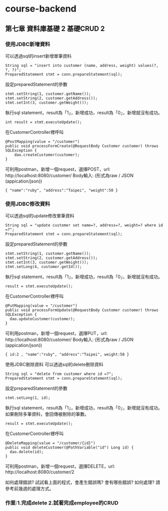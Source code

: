 # course-backend
## 第七章 資料庫基礎 2 基礎CRUD 2
### 使用JDBC新增資料

可以透過sql的insert新增單筆資料

    String sql = "insert into customer (name, address, weight) values(?, ?, ?)";
    PreparedStatement stmt = conn.prepareStatement(sql);

設定preparedStatement的參數

    stmt.setString(1, customer.getName());
    stmt.setString(2, customer.getAddress());
    stmt.setInt(3, customer.getWeight());

執行sql statement，result為「1」，新增成功，result為「0」，新增就沒有成功。

    int result = stmt.executeUpdate();

在CustomerController裡呼叫

    @PostMapping(value = "/customer")
    public void processFormCreate(@RequestBody Customer customer) throws SQLException {
        dao.createCustomer(customer);
    }

可利用postman，新增一個request，選擇POST，url: http://localhost:8080/customer/
Body輸入: (形式為raw / JSON (appication/json))

    { "name":"ruby", "address":"Taipei", "weight":50 }

### 使用JDBC修改資料
可以透過sql的update修改單筆資料

    String sql = "update customer set name=?, address=?, weight=? where id =?";
    PreparedStatement stmt = conn.prepareStatement(sql);

設定preparedStatement的參數

    stmt.setString(1, customer.getName());
    stmt.setString(2, customer.getAddress());
    stmt.setInt(3, customer.getWeight());
    stmt.setLong(4, customer.getId());

執行sql statement，result為「1」，新增成功，result為「0」，新增就沒有成功。

    result = stmt.executeUpdate();

在CustomerController裡呼叫

    @PutMapping(value = "/customer")
    public void processFormUpdate(@RequestBody Customer customer) throws SQLException {
      dao.updateCustomer(customer);
    }

可利用postman，新增一個request，選擇PUT，url: http://localhost:8080/customer/
Body輸入: (形式為raw / JSON (appication/json))

    { id:2 , "name":"ruby", "address":"Taipei", weight:50 }

使用JDBC刪除資料
可以透過sql的delete刪除資料

    String sql = "delete from customer where id =?";
    PreparedStatement stmt = conn.prepareStatement(sql);

設定preparedStatement的參數

    stmt.setLong(1, id);

執行sql statement，result為「1」，新增成功，result為「0」，新增就沒有成功。如果刪除多筆資料，會回傳被刪除的筆數。

    result = stmt.executeUpdate();

在CustomerController裡呼叫

    @DeleteMapping(value = "/customer/{id}")
    public void deleteCustomer(@PathVariable("id") Long id) {
      dao.delete(id);
    }

可利用postman，新增一個request，選擇DELETE，url: http://localhost:8080/customer/2

如何處理錯誤? 試試看上面的程式，會產生錯誤嗎? 會有哪些錯誤? 如何處理? 請參考前幾週的處理方式。

### 作業:1.完成delete 2.試著完成employee的CRUD